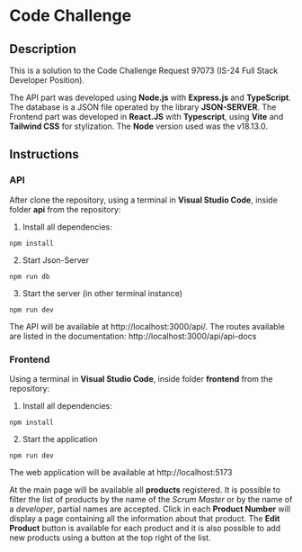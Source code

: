 # Code Challenge

## Description

This is a solution to the Code Challenge Request 97073 (IS-24 Full Stack Developer Position).

The API part was developed using **Node.js** with **Express.js** and **TypeScript**. The database is a JSON file operated by the library **JSON-SERVER**. The Frontend part was developed in **React.JS** with **Typescript**, using **Vite** and **Tailwind CSS** for stylization. The **Node** version used was the v18.13.0.

## Instructions

### API

After clone the repository, using a terminal in **Visual Studio Code**, inside folder **api** from the repository:

1. Install all dependencies:

```
npm install
```

2. Start Json-Server

```
npm run db
```

3. Start the server (in other terminal instance)

```
npm run dev
```

The API will be available at http://localhost:3000/api/.
The routes available are listed in the documentation: http://localhost:3000/api/api-docs

### Frontend

Using a terminal in **Visual Studio Code**, inside folder **frontend** from the repository:

1. Install all dependencies:

```
npm install
```

2. Start the application

```
npm run dev
```

The web application will be available at http://localhost:5173

At the main page will be available all **products** registered. It is possible to filter the list of products by the name of the _Scrum Master_ or by the name of a _developer_, partial names are accepted. Click in each **Product Number** will display a page containing all the information about that product. The **Edit Product** button is available for each product and it is also possible to add new products using a button at the top right of the list.
